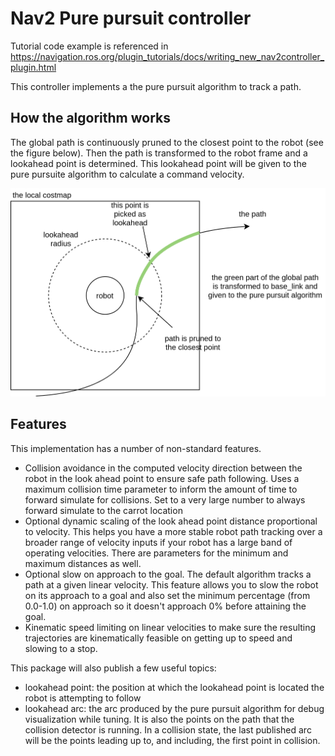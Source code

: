 # Nav2 Pure pursuit controller

Tutorial code example is referenced in https://navigation.ros.org/plugin_tutorials/docs/writing_new_nav2controller_plugin.html

This controller implements a the pure pursuit algorithm to track a path.

## How the algorithm works
The global path is continuously pruned to the closest point to the robot (see the figure below).
Then the path is transformed to the robot frame and a lookahead point is determined.
This lookahead point will be given to the pure pursuite algorithm to calculate a command velocity.

![Lookahead algorithm](./doc/lookahead_algorithm.png)

## Features

This implementation has a number of non-standard features.
- Collision avoidance in the computed velocity direction between the robot in the look ahead point to ensure safe path following. Uses a maximum collision time parameter to inform the amount of time to forward simulate for collisions. Set to a very large number to always forward simulate to the carrot location
- Optional dynamic scaling of the look ahead point distance proportional to velocity. This helps you have a more stable robot path tracking over a broader range of velocity inputs if your robot has a large band of operating velocities. There are parameters for the minimum and maximum distances as well.
- Optional slow on approach to the goal. The default algorithm tracks a path at a given linear velocity. This feature allows you to slow the robot on its approach to a goal and also set the minimum percentage (from 0.0-1.0) on approach so it doesn't approach 0% before attaining the goal.
- Kinematic speed limiting on linear velocities to make sure the resulting trajectories are kinematically feasible on getting up to speed and slowing to a stop.

This package will also publish a few useful topics:
- lookahead point: the position at which the lookahead point is located the robot is attempting to follow
- lookahead arc: the arc produced by the pure pursuit algorithm for debug visualization while tuning. It is also the points on the path that the collision detector is running. In a collision state, the last published arc will be the points leading up to, and including, the first point in collision.
